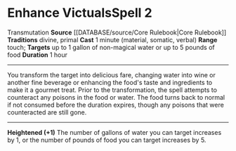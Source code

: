 ﻿---
actions: null
area: null
bloodline: null
component:
- Material
- Somatic
- Verbal
cost: null
deity: null
domain: null
duration: 1 hour
element: null
heighten: '+1'
heighten_level: 2, 3, 4, 5, 6, 7, 8, 9, 10
id: '101'
lesson: null
level: '2'
mystery: null
name: Enhance Victuals
patron_theme: null
range: touch
rarity: Common
requirement: null
rus_type_level: null
saving_throw: null
school: Transmutation
source: '[[DATABASE/source/Core Rulebook|Core Rulebook]]'
target: up to 1 gallon of non-magical water or up to 5 pounds of food
tradition:
- Divine
- Primal
trait:
- '[[DATABASE/trait/Transmutation|Transmutation]]'
trigger: null
type: Spell

---
# Enhance Victuals<span class="item-type">Spell 2</span>

<span class="item-trait">Transmutation</span>
**Source** [[DATABASE/source/Core Rulebook|Core Rulebook]] 
**Traditions** divine, primal
**Cast** 1 minute (material, somatic, verbal)
**Range** touch; **Targets** up to 1 gallon of non-magical water or up to 5 pounds of food
**Duration** 1 hour

---
You transform the target into delicious fare, changing water into wine or another fine beverage or enhancing the food's taste and ingredients to make it a gourmet treat.
 Prior to the transformation, the spell attempts to counteract any poisons in the food or water. The food turns back to normal if not consumed before the duration expires, though any poisons that were counteracted are still gone.

---
**Heightened (+1)** The number of gallons of water you can target increases by 1, or the number of pounds of food you can target increases by 5.